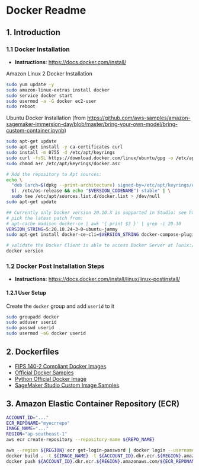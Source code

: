 # Docker Readme

## 1. Introduction

### 1.1 Docker Installation

- **Instructions**: https://docs.docker.com/install/

Amazon Linux 2 Docker Installation

```bash
sudo yum update -y
sudo amazon-linux-extras install docker
sudo service docker start
sudo usermod -a -G docker ec2-user
sudo reboot
```

Ubuntu Docker Installation (from https://github.com/aws-samples/amazon-sagemaker-immersion-day/blob/master/bring-your-own-model/bring-custom-container.ipynb)

```bash
sudo apt-get update
sudo apt-get install -y ca-certificates curl
sudo install -m 0755 -d /etc/apt/keyrings
sudo curl -fsSL https://download.docker.com/linux/ubuntu/gpg -o /etc/apt/keyrings/docker.asc
sudo chmod a+r /etc/apt/keyrings/docker.asc

# Add the repository to Apt sources:
echo \
  "deb [arch=$(dpkg --print-architecture) signed-by=/etc/apt/keyrings/docker.asc] https://download.docker.com/linux/ubuntu \
  $(. /etc/os-release && echo "$VERSION_CODENAME") stable" | \
  sudo tee /etc/apt/sources.list.d/docker.list > /dev/null
sudo apt-get update

## Currently only Docker version 20.10.X is supported in Studio: see https://docs.aws.amazon.com/sagemaker/latest/dg/studio-updated-local.html
# pick the latest patch from:
# apt-cache madison docker-ce | awk '{ print $3 }' | grep -i 20.10
VERSION_STRING=5:20.10.24~3-0~ubuntu-jammy
sudo apt-get install docker-ce-cli=$VERSION_STRING docker-compose-plugin -y

# validate the Docker Client is able to access Docker Server at [unix:///docker/proxy.sock]
docker version
```

### 1.2 Docker Post Installation Steps

- **Instructions**: https://docs.docker.com/install/linux/linux-postinstall/

#### 1.2.1 User Setup

Create the `docker` group and add `userid` to it

```bash
sudo groupadd docker
sudo adduser userid
sudo passwd userid
sudo usermod -aG docker userid
```

## 2. Dockerfiles

- [FIPS 140-2 Compliant Docker Images](https://github.com/arhea/docker-fips-library)
- [Official Docker Samples](https://github.com/dockersamples)
- [Python Official Docker Image](https://github.com/docker-library/python)
- [SageMaker Studio Custom Image Samples](https://github.com/aws-samples/sagemaker-studio-custom-image-samples)

## 3. Amazon Elastic Container Repository (ECR)

```bash
ACCOUNT_ID="..."
ECR_REPONAME="myecrrepo"
IMAGE_NAME="..."
REGION="ap-southeast-1"
aws ecr create-repository --repository-name ${REPO_NAME}
```

```bash
aws --region ${REGION} ecr get-login-password | docker login --username AWS --password-stdin ${ACCOUNT_ID}.dkr.ecr.${REGION}.amazonaws.com/${ECR_REPONAME}
docker build . -t ${IMAGE_NAME} -t ${ACCOUNT_ID}.dkr.ecr.${REGION}.amazonaws.com/${ECR_REPONAME}:${IMAGE_NAME}
docker push ${ACCOUNT_ID}.dkr.ecr.${REGION}.amazonaws.com/${ECR_REPONAME}:${IMAGE_NAME}
```

